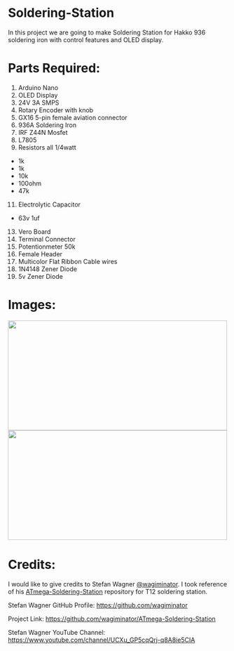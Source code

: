 # Soldering-Station
In this project we are going to make Soldering Station for Hakko 936 soldering iron with control features and OLED display.

Parts Required:
================
1. Arduino Nano
2. OLED Display
3. 24V 3A SMPS
4. Rotary Encoder with knob
5. GX16 5-pin female aviation connector
6. 936A Soldering Iron
7. IRF Z44N Mosfet
8. L7805
9. Resistors all 1/4watt 
- 1k
- 1k
- 10k
- 100ohm
- 47k
11. Electrolytic Capacitor 
- 63v 1uf
13. Vero Board
14. Terminal Connector
15. Potentionmeter 50k
16. Female Header
17. Multicolor Flat Ribbon Cable wires
18. 1N4148 Zener Diode
19. 5v Zener Diode

Images:
=========
<img src="https://github.com/Sunil531999/936A-Soldering-Station/blob/main/Pic/6.jpg" width="500" height="250">
<img src="https://github.com/Sunil531999/936A-Soldering-Station/blob/main/Pic/1.jpg" width="500" height="250">

Credits:
=========

I would like to give credits to Stefan Wagner [@wagiminator](https://github.com/wagiminator). I took reference of his [ATmega-Soldering-Station](https://github.com/wagiminator/ATmega-Soldering-Station) repository for T12 soldering station.

Stefan Wagner GitHub Profile: https://github.com/wagiminator

Project Link: https://github.com/wagiminator/ATmega-Soldering-Station

Stefan Wagner YouTube Channel: https://www.youtube.com/channel/UCXu_GP5cqQrj-q8A8ie5CIA
